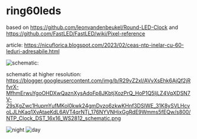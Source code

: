 # ring60leds
based on https://github.com/leonvandenbeukel/Round-LED-Clock and https://github.com/FastLED/FastLED/wiki/Pixel-reference

article: https://nicuflorica.blogspot.com/2023/02/ceas-ntp-inelar-cu-60-leduri-adresabile.html

![schematic:](https://blogger.googleusercontent.com/img/b/R29vZ2xl/AVvXsEhk6AjQf2jRfvrX-MfhmErwuYgoOHDXwQaznXysAdoFp8JKbtjXozPrQ_HoP1Q5ljLZ4VqXDSN7V-29sXgZwc1HupmYufMKol0kwk24gmDvzo6zkwKHnf3DSlWE_31K8ySVLHcvoLJLhKaq1XvAtaeKdL6AVT4qrNTj_176NYVNHixGgRdE9Wmms5fEQw/s320/NTP_Clock_DST_16x16_WS2812_schematic.png)

schematic at higher resolution: https://blogger.googleusercontent.com/img/b/R29vZ2xl/AVvXsEhk6AjQf2jRfvrX-MfhmErwuYgoOHDXwQaznXysAdoFp8JKbtjXozPrQ_HoP1Q5ljLZ4VqXDSN7V-29sXgZwc1HupmYufMKol0kwk24gmDvzo6zkwKHnf3DSlWE_31K8ySVLHcvoLJLhKaq1XvAtaeKdL6AVT4qrNTj_176NYVNHixGgRdE9Wmms5fEQw/s800/NTP_Clock_DST_16x16_WS2812_schematic.png

![night](https://blogger.googleusercontent.com/img/b/R29vZ2xl/AVvXsEgzJChwwI2pEuqe1yodiAxM4a5n94VVHTAWw4u9qqi7fArB7EuR1AsFMEETO8z0MbbZ1aS6McNT9bqdGxx3GCdvS9BqX_tlllhluWgyhPXvO_cf_NfvQlpYepeawTuWmSU_Dlwhz41arl3J-lv0mik4v9WOmOoU7He5xceI2RHxMP0tWBDOtgDiVrByxw/w200-h150/mod_noapte.jpg)
![day](https://blogger.googleusercontent.com/img/b/R29vZ2xl/AVvXsEgd6kUYG98f_JxlknKns93EBB6NYK2wDU40Mam4-HDjzUhfXwaDU1FFpRSXn6GAO0fEAvJTVtEAGz8B9P1xC_MCU6qvOqslN-EPXAgovEgO687UgNZhOybaek30oHAZLkOtOwgq9lfL6IQqN-F_i1ENDiqAw_wIY56yQi9HV99vQueG12x80BAZhEkhjQ/w200-h150/mod_zi.jpg)

